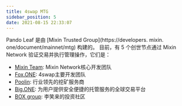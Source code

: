 ```yaml
---
title: 4swap MTG
sidebar_position: 5
date: 2021-08-15 22:33:07
---
```


Pando Leaf 是由 [Mixin Trusted Group](https://developers. mixin. one/document/mainnet/mtg) 构建的。 目前，有 5 个创世节点通过 Mixin Network 验证交易并执行管理操作，它们是：

- [Mixin Team](https://mixin.one/): Mixin Network核心开发团队
- [Fox.ONE](https://fox.one/): 4swap主要开发团队
- [Poolin](https://poolin.com/): 行业领先的挖矿服务商
- [Big.ONE](https://big.one/): 为用户提供安全便捷的托管服务的全球交易平台
- [BOX group](https://onregularinvesting.com/): 李笑来的投资社区

